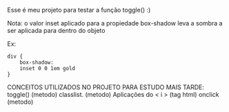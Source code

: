Esse é meu projeto para testar a função toggle() :)

Nota: o valor inset aplicado para a propiedade box-shadow leva a sombra a ser aplicada para dentro do objeto

Ex:
``````
div {
    box-shadow:
    inset 0 0 1em gold
}

``````

CONCEITOS UTILIZADOS NO PROJETO PARA ESTUDO MAIS TARDE:
toggle()                  (metodo)
classlist.                (metodo)
Aplicações do < i >       (tag html)
onclick                   (metodo)
